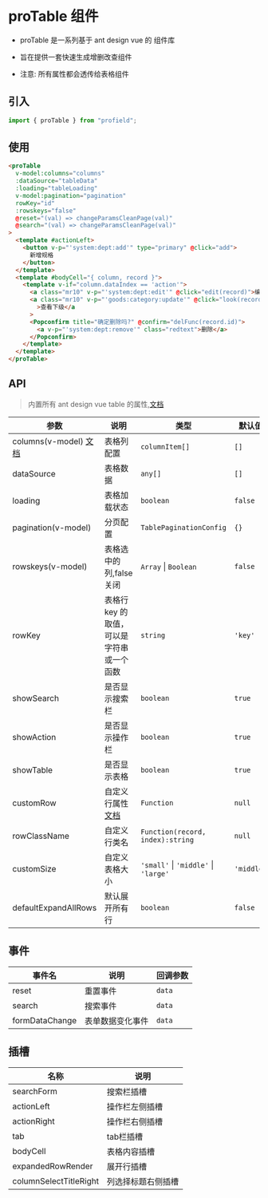 # proTable 组件

- proTable 是一系列基于 ant design vue 的 组件库

- 旨在提供一套快速生成增删改查组件

- 注意: 所有属性都会透传给表格组件

## 引入

```js
import { proTable } from "profield";
```

## 使用

```html
<proTable
  v-model:columns="columns"
  :dataSource="tableData"
  :loading="tableLoading"
  v-model:pagination="pagination"
  rowKey="id"
  :rowskeys="false"
  @reset="(val) => changeParamsCleanPage(val)"
  @search="(val) => changeParamsCleanPage(val)"
>
  <template #actionLeft>
    <button v-p="'system:dept:add'" type="primary" @click="add">
      新增规格
    </button>
  </template>
  <template #bodyCell="{ column, record }">
    <template v-if="column.dataIndex == 'action'">
      <a class="mr10" v-p="'system:dept:edit'" @click="edit(record)">编辑</a>
      <a class="mr10" v-p="'goods:category:update'" @click="look(record)"
        >查看下级</a
      >
      <Popconfirm title="确定删除吗?" @confirm="delFunc(record.id)">
        <a v-p="'system:dept:remove'" class="redtext">删除</a>
      </Popconfirm>
    </template>
  </template>
</proTable>
```

## API

>内置所有 ant design vue table 的属性,[文档](https://antdv.com/components/table-cn)

| 参数 | 说明 | 类型 | 默认值 |
| --- | --- | --- | --- |
|columns(v-model) [文档](./types.md#columnitem)|表格列配置|`columnItem[]`|`[]`|
|dataSource|表格数据|`any[]`|`[]`|
|loading|表格加载状态|`boolean`|`false`|
|pagination(v-model)|分页配置|`TablePaginationConfig`|`{}`|
|rowskeys(v-model)|表格选中的列,false关闭|`Array` \| `Boolean`|`false`|
|rowKey|表格行 key 的取值，可以是字符串或一个函数|`string`|`'key'`|
|showSearch|是否显示搜索栏|`boolean`|`true`|
|showAction|是否显示操作栏|`boolean`|`true`|
|showTable|是否显示表格|`boolean`|`true`|
|customRow|自定义行属性[文档](https://antdv.com/components/table-cn#customRow-%E7%94%A8%E6%B3%95)|`Function`|`null`|
|rowClassName|自定义行类名|`Function(record, index):string`|`null`|
|customSize|自定义表格大小|`'small'` \| `'middle'` \| `'large'`|`'middle'`|
|defaultExpandAllRows|默认展开所有行|`boolean`|`false`|

## 事件

| 事件名 | 说明 | 回调参数 |
| --- | --- | --- |
|reset|重置事件|`data`|
|search|搜索事件|`data`|
|formDataChange|表单数据变化事件|`data`|

## 插槽

| 名称 | 说明 |
| --- | --- |
|searchForm|搜索栏插槽|
|actionLeft|操作栏左侧插槽|
|actionRight|操作栏右侧插槽|
|tab|tab栏插槽|
|bodyCell|表格内容插槽|
|expandedRowRender|展开行插槽|
|columnSelectTitleRight|列选择标题右侧插槽|
